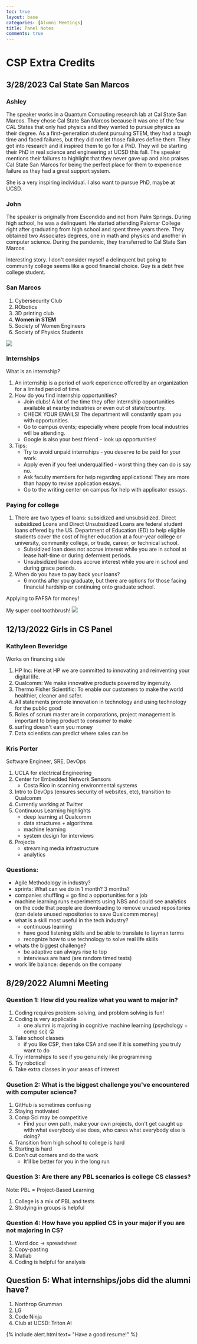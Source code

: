 ```yaml
---
toc: true
layout: base
categories: [Alumni Meetings]
title: Panel Notes
comments: true
---
```


# CSP Extra Credits

## 3/28/2023 Cal State San Marcos

### Ashley

The speaker works in a Quantum Computing research lab at Cal State San Marcos. They chose Cal State San Marcos because it was one of the few CAL States that only had physics and they wanted to pursue physics as their degree. As a first-generation student pursuing STEM, they had a tough time and faced failures, but they did not let those failures define them. They got into research and it inspired them to go for a PhD. They will be starting their PhD in real science and engineering at UCSD this fall. The speaker mentions their failures to highlight that they never gave up and also praises Cal State San Marcos for being the perfect place for them to experience failure as they had a great support system.

She is a very inspiring individual. I also want to pursue PhD, maybe at UCSD.

### John

The speaker is originally from Escondido and not from Palm Springs. During high school, he was a delinquent. He started attending Palomar College right after graduating from high school and spent three years there. They obtained two Associates degrees, one in math and physics and another in computer science. During the pandemic, they transferred to Cal State San Marcos.

Interesting story. I don't consider myself a delinquent but going to community college seems like a good financial choice. Guy is a debt free college student. 

### San Marcos

1. Cybersecurity Club
2. RObotics
3. 3D printing club
4. **Women in STEM**
5. Society of Women Engineers
6. Society of Physics Students

<img src="https://cdn.discordapp.com/attachments/1068416415251570689/1090412015949979728/Screenshot_2023-03-28_at_4.07.34_PM.png">

### Internships

What is an internship?
1. An internship is a period of work experience offered by an organization for a limited period of time.
2. How do you find internship opportunities?
    -  Join clubs! A lot of the time they offer internship opportunities available at nearby industries or even out of state/country.
    - CHECK YOUR EMAILS! The department will constantly spam you with opportunities.
    - Go to campus events; especially where people from local industries will be attending.
    - Google is also your best friend - look up opportunities!
3. Tips:   
    - Try to avoid unpaid internships - you deserve to be paid for your work.
    - Apply even if you feel underqualified - worst thing they can do is say no.
    -  Ask faculty members for help regarding applications! They are more than happy to revise application essays.
    - Go to the writing center on campus for help with applicator essays.


### Paying for college

1. There are two types of loans: subsidized and unsubsidized. Direct subsidized Loans and Direct Unsubsidized Loans are federal student loans offered by the US. Department of Education (ED) to help eligible students cover the cost of higher education at a four-year college or university, community college, or trade, career, or technical school.
    - Subsidized loan does not accrue interest while you are in school at lease half-time or during deferment periods.
    - Unsubsidized loan does accrue interest while you are in school and during grace periods.
2. When do you have to pay back your loans?
    - 6 months after you graduate, but there are options for those facing financial hardship or continuing onto graduate school.

Applying to FAFSA for money!


My super cool toothbrush!
<img src="https://cdn.discordapp.com/attachments/1068416415251570689/1090502363481116762/IMG_0378.jpg">

## 12/13/2022 Girls in CS Panel

### Kathyleen Beveridge
Works on financing side
1. HP Inc: Here at HP we are committed to innovating and reinventing your digital life.
2. Qualcomm: We make innovative products powered by ingenuity.
3. Thermo Fisher Scientific: To enable our customers to make the world healthier, cleaner and safer.
4. All statements promote innovation in technology and using technology for the public good
5. Roles of scrum master are in corporations, project management is important to bring product to consumer to make 
6. surfing doesn't earn you money
7. Data scientists can predict where sales can be

### Kris Porter
Software Engineer, SRE, DevOps
1. UCLA for electrical Engineering
2. Center for Embedded Network Sensors
    - Costa Rico in scanning environmental systems
3. Intro to DevOps (ensures security of websites, etc), transition to Qualcomm
4. Currently working at Twitter
5. Continuous Learning highlights
    - deep learning at Qualcomm
    - data structures + algorithms
    - machine learning
    - system design for interviews
6. Projects
    - streaming media infrastructure
    - analytics

### Questions:
- Agile Methodology in industry?
- sprints: What can we do in 1 month? 3 months?
- companies shuffling = go find a opportunities for a job
- machine learning runs experiments using NBS and could see analytics on the code that people are downloading to remove unused repositories (can delete unused repositories to save Qualcomm money)
- what is a skill most useful in the tech industry?
    - continuous learning
    - have good listening skills and be able to translate to layman terms
    - recognize how to use technology to solve real life skills
- whats the biggest challenge?
    - be adaptive can always rise to top
    - interviews are hard (are random timed tests)
- work life balance: depends on the company



## 8/29/2022 Alumni Meeting

### Question 1: How did you realize what you want to major in?

1. Coding requires problem-solving, and problem solving is fun!
2. Coding is very applicable
    - one alumni is majoring in cognitive machine learning (psychology + comp sci) 😲
3. Take school classes
    - if you like CSP, then take CSA and see if it is something you truly want to do
4. Try internships to see if you genuinely like programming
5. Try robotics!
6. Take extra classes in your areas of interest


### Qusetion 2: What is the biggest challenge you've encountered with computer science?

1. GitHub is sometimes confusing
2. Staying motivated
3. Comp Sci may be competitive
    - Find your own path, make your own projects, don't get caught up with what everybody else does, who cares what everybody else is doing?
4. Transition from high school to college is hard
5. Starting is hard
6. Don’t cut corners and do the work
    -  It'll be better for you in the long run

### Question 3: Are there any PBL scenarios is college CS classes?

Note: PBL = Project-Based Learning
1. College is a mix of PBL and tests
2. Studying in groups is helpful


### Question 4: How have you applied CS in your major if you are not majoring in CS?

1. Word doc → spreadsheet
2. Copy-pasting
3. Matlab
4. Coding is helpful for analysis

## Question 5: What internships/jobs did the alumni have?

1. Northrop Grumman
2. LG
3. Code Ninja
4. Club at UCSD: Triton AI

{% include alert.html text= "Have a good resume!" %}

